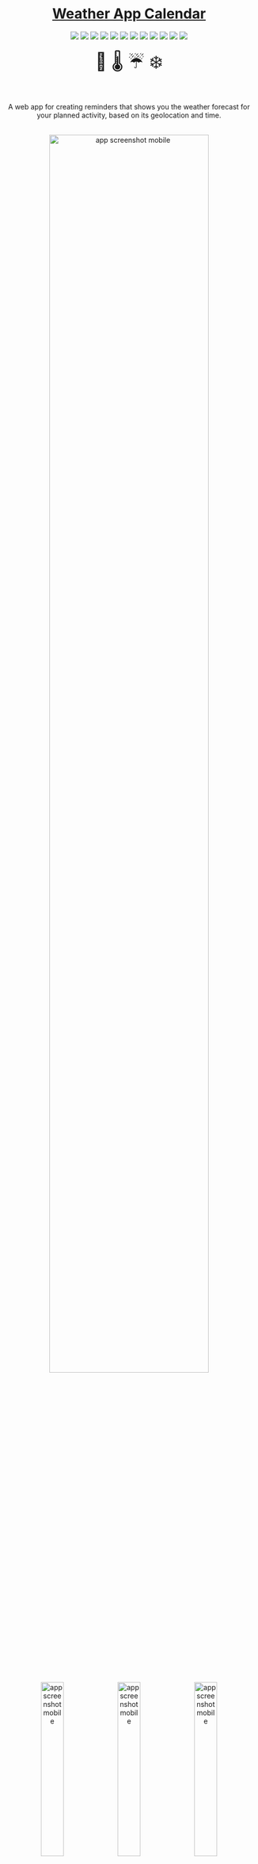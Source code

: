 <div align="center">
<h1><a href="https://weather-app-calendar.netlify.app/" target="_blank">Weather App Calendar</a></h1>
</div>

<div align="center">
  <img src="https://img.shields.io/badge/React-purple">
  <img src="https://img.shields.io/badge/Redux-violet">
  <img src="https://img.shields.io/badge/Bootstrap-darkblue">
  <img src="https://img.shields.io/badge/GoogleMapsApi-blue">
  <img src="https://img.shields.io/badge/HTML-red">
  <img src="https://img.shields.io/badge/JavaScript-yellow">
  <img src="https://img.shields.io/badge/CSS-blue">
  <img src="https://img.shields.io/badge/Jest-green">
  <img src="https://img.shields.io/badge/MSW-yellow">
  <img src="https://img.shields.io/badge/JWT-darkgreen">
  <img src="https://img.shields.io/badge/Formik-orange">
  <img src="https://img.shields.io/badge/OpenWeatherApi-beige">
</div>

<br>

<div align="center" style="font-size:35px">📅  🌡 ☔️ ❄️</div>

<br>

<br>

<p align="center">A web app for creating reminders that shows you the weather forecast for your planned activity, based on its geolocation and time.</p>

<br>

<div align="center"><img width="80%" alt="app screenshot mobile" src="./.github/images/reminders_page_screenshot_desktop.png">
<img width="30%" alt="app screenshot mobile" src="./.github/images/new_reminder_screenshot_mobile.png">
<img width="30%" alt="app screenshot mobile" src="./.github/images/highlighted_reminder_screenshot_mobile.png">
<img width="30%" alt="app screenshot mobile" src="./.github/images/reminders_page_menu_screenshot_mobile.png">
</div>

## About
Weather Calendar App is a ***fully responsive*** web app that I built with ***create-react-app and redux toolkit***, that uses a Ruby on Rails REST API to make CRUD operations. The repo for the back-end is [here](https://github.com/StarSheriff2/Weather-App-Calendar---backend).

### File Structure
<div align="left"><img width="30%" alt="file structure screenshot" src="./.github/images/file_structure_snap1.png">
</div>
<div align="left"><img width="30%" alt="file structure screenshot" src="./.github/images/file_structure_snap2.png">
</div>

Some of the technical highlights implemented in this project:
- User authentication and authorization with JWT
- Env variables to hide API secrets and urls
- Google Maps Javascript API for location autocomplete
- Open Weather API to generate weather forecasts up to 7 days
- Create component to continuously check expiration date of the JWT token
- UseEffect hooks
- MSW for API mocking
- React test renderer
- History for smart redirects
- Redux Toolkit
- Formik

### Features:
- Username sign up and sign in
- Create a reminder based on location and time
- See all reminders with a weather forecast for each reminder for up to 7 days
- Fill location data with help from Google Maps Api

### Live Demo

[![Netlify Status](https://api.netlify.com/api/v1/badges/3b002742-aa2f-49f3-b5d9-cbcac7e87f95/deploy-status)](https://app.netlify.com/sites/weather-app-calendar/deploys)

- Deployed to Netlify: [Live Demo](https://weather-app-calendar.netlify.app/)

### Video Presentation

Coming soon...

### Built With
- HTML, CSS, JavaScript
- React
- React Router
- Redux Toolkit
- Axios
- Bootstrap
- Jest
- MSW
- React test renderer
- Formik
- React-places-autocomplete package
- [Google Maps API](https://developers.google.com/maps/documentation/places/web-service/autocomplete)
- [Open Weather API](https://openweathermap.org)

### About the API

- This app consumes a Ruby on Rails API.
- Here's the [link to the backend API](https://weather-app-calendar-api.herokuapp.com/).
- Here's [the repo](https://github.com/StarSheriff2/Weather-App-Calendar---backend).

## Getting Started

To get a local copy up and running, follow these simple example steps.

### Prerequisites
- A browser to open the main file
- Node.js
- NPM
- Yarn

### Get files
1. Open your terminal or command prompt.
2. If you do not have git installed in your system, skip this step and go to step 3; otherwise, go to the directory where you want to copy the project files and clone it by copying this text into your command prompt/terminal: `https://github.com/StarSheriff2/Weather-App-Calendar---frontend.git`.
<br>Now go to the ***"Install Dependencies"*** section
3. Download the program files by clicking on the green button that says “**Code**” on the upper right side of the project frame.
4. You will see a dropdown menu. Click on “**Download ZIP**.”
5. Go to the directory where you downloaded the **ZIP file** and open it. Extract its contents to any directory you want in your system.

### Install Dependencies
1. Go to the root directory of the project
2. In your command line, while in the root dir, type `npm install`. It will install all necessary dependencies in your project files
3. Now type `yarn start` or `npm run start`. It will load the project in your default browser.<br><br>
**Note:<br>_This command will not stop on its own. If you change something in your project files, it will recompile and reload the page in your browser. To exit, hit "ctrl + c"_**

### Weather App Calendar API and Third-party APIs Env Files

1. To make this app work in local development you will need a Google Maps API key. You can get one here: https://console.cloud.google.com/

    Once you have your API key do the following:
    - You will need to enable the following APIS:
      - Directions API
      - Geocoding API
      - Geolocation API
      - Maps JavaScript API
      - Places API
    - Create an **.env** file in your root folder
    - Create a env variable to store your Google api key called ***REACT_APP_GOOGLE_API_KEY***=\<your key here\> inside your .env file
    - Paste your key where it says "your key here"

2. You will also need an [Open Weather Map API](https://openweathermap.org/api)
    - Go to [their website](https://openweathermap.org/api) and sign up for an account to get an API Key
    - Create a env variable to store your Weather App Map api key called ***REACT_APP_OPEN_WEATHER_API_KEY***=\<your key here\> inside your .env file
    - Paste your key where it says "your key here"

3. Finally, you will also need to create a variable to store the development address:
    - Just paste this into your .env file:
    <code>REACT_APP_WEATHER_APP_CALENDAR_API=http://127.0.0.1:3001/</code>

      - Your .env file should look something like this:
      ![env file screenshot](./.github/images/env_file_screenshot.png)

## Development

### Bundle project

- `yarn build`
### Testing
To test, run

- `yarn test`

### Linters
To run the linters included in this repository, go to the root directory of your repository and copy/paste the following commands into your terminal:
(**Note:** Make sure you run `npm install` before you do this)
- for ESlint, `npx eslint.`
- for Stylelint, `npx stylelint "**/*.{css,scss}"`

### All Available Scripts

<details>
 <summary>In the project directory, you can run:</summary>

### `yarn start`

Runs the app in the development mode.\
Open [http://localhost:3000](http://localhost:3000) to view it in the browser.

The page will reload if you make edits.\
You will also see any lint warnings in the console.

### `yarn test`

Launches the test runner in the interactive watch mode.\
See the section about [running tests](https://facebook.github.io/create-react-app/docs/running-tests) for more information.

### `yarn build`

Builds the app for production to the `build` folder.\
It correctly bundles React in production mode and optimizes the build for the best performance.

The build is minified and the filenames include the hashes.\
Your app is ready to be deployed!

See the section about [deployment](https://facebook.github.io/create-react-app/docs/deployment) for more information.

### `yarn eject`

**Note: this is a one-way operation. Once you `eject`, you can’t go back!**

If you aren’t satisfied with the build tool and configuration choices, you can `eject` at any time. This command will remove the single build dependency from your project.

Instead, it will copy all the configuration files and the transitive dependencies (webpack, Babel, ESLint, etc) right into your project so you have full control over them. All of the commands except `eject` will still work, but they will point to the copied scripts so you can tweak them. At this point, you’re on your own.

You don’t have to ever use `eject`. The curated feature set is suitable for small and middle deployments, and you shouldn’t feel obligated to use this feature. However, we understand that this tool wouldn’t be useful if you couldn’t customize it when you are ready for it.
</details>

## Usage

- Sign in / sign up
- Create a new reminder
- View all your reminders
- See a weather forecast for each reminder up to 7 days in the future

## Author
👤 **Arturo Alvarez**
- Github: [@StarSheriff2](https://github.com/StarSheriff2)
- Twitter: [@ArturoAlvarezV](https://twitter.com/ArturoAlvarezV)
- Linkedin: [Arturo Alvarez](https://www.linkedin.com/in/arturoalvarezv/)

## 🤝 Contributing

Contributions, issues, and feature requests are welcome!

Feel free to check the [issues page](https://github.com/StarSheriff2/Weather-App-Calendar---frontend/issues).

## 🤝 Acknowledgements

JWT Implementation:
 - Heavy reliance on [this tutorial series to develop this JWT authentication strategy on React and Redux](https://www.bezkoder.com/react-redux-login-example-toolkit-hooks/).

## Show your support

Give a ⭐️ if you like this project!

## 📝 License

This project is [MIT]() licensed.
